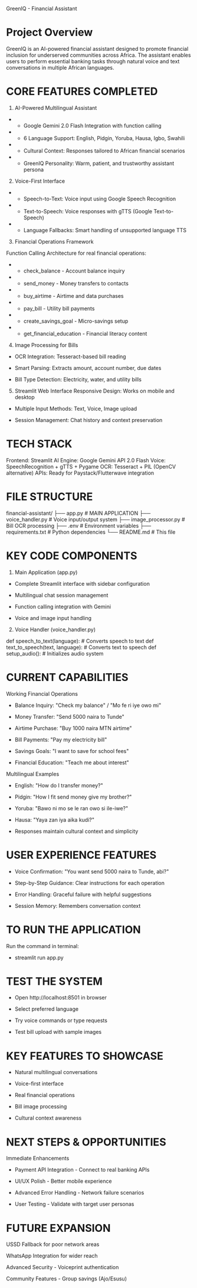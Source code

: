 GreenIQ - Financial Assistant 

# Project Overview
GreenIQ is an AI-powered financial assistant designed to promote financial inclusion for underserved communities across Africa. The assistant enables users to perform essential banking tasks through natural voice and text conversations in multiple African languages.


# CORE FEATURES COMPLETED

1. AI-Powered Multilingual Assistant

- - Google Gemini 2.0 Flash Integration with function calling

- - 6 Language Support: English, Pidgin, Yoruba, Hausa, Igbo, Swahili

- - Cultural Context: Responses tailored to African financial scenarios

- - GreenIQ Personality: Warm, patient, and trustworthy assistant persona


2. Voice-First Interface

- - Speech-to-Text: Voice input using Google Speech Recognition

- - Text-to-Speech: Voice responses with gTTS (Google Text-to-Speech)

- - Language Fallbacks: Smart handling of unsupported language TTS


3. Financial Operations Framework

Function Calling Architecture for real financial operations:
- - check_balance - Account balance inquiry
- - send_money - Money transfers to contacts
- - buy_airtime - Airtime and data purchases
- - pay_bill - Utility bill payments
- - create_savings_goal - Micro-savings setup
- - get_financial_education - Financial literacy content


4. Image Processing for Bills
- OCR Integration: Tesseract-based bill reading

- Smart Parsing: Extracts amount, account number, due dates

- Bill Type Detection: Electricity, water, and utility bills


5. Streamlit Web Interface
Responsive Design: Works on mobile and desktop

- Multiple Input Methods: Text, Voice, Image upload

- Session Management: Chat history and context preservation


# TECH STACK

Frontend: Streamlit
AI Engine: Google Gemini API 2.0 Flash
Voice: SpeechRecognition + gTTS + Pygame
OCR: Tesseract + PIL (OpenCV alternative)
APIs: Ready for Paystack/Flutterwave integration


# FILE STRUCTURE

financial-assistant/
├── app.py                    # MAIN APPLICATION
├── voice_handler.py          # Voice input/output system
├── image_processor.py        # Bill OCR processing
├── .env                      # Environment variables
├── requirements.txt          # Python dependencies
└── README.md                 # This file



# KEY CODE COMPONENTS

1. Main Application (app.py)
- Complete Streamlit interface with sidebar configuration

- Multilingual chat session management

- Function calling integration with Gemini

- Voice and image input handling


2. Voice Handler (voice_handler.py)

def speech_to_text(language):  # Converts speech to text
def text_to_speech(text, language):  # Converts text to speech
def setup_audio():  # Initializes audio system


# CURRENT CAPABILITIES

Working Financial Operations

- Balance Inquiry: "Check my balance" / "Mo fe ri iye owo mi"

- Money Transfer: "Send 5000 naira to Tunde"

- Airtime Purchase: "Buy 1000 naira MTN airtime"

- Bill Payments: "Pay my electricity bill"

- Savings Goals: "I want to save for school fees"

- Financial Education: "Teach me about interest"


Multilingual Examples

- English: "How do I transfer money?"

- Pidgin: "How I fit send money give my brother?"

- Yoruba: "Bawo ni mo se le ran owo si ile-iwe?"

- Hausa: "Yaya zan iya aika kudi?"

- Responses maintain cultural context and simplicity


# USER EXPERIENCE FEATURES
- Voice Confirmation: "You want send 5000 naira to Tunde, abi?"

- Step-by-Step Guidance: Clear instructions for each operation

- Error Handling: Graceful failure with helpful suggestions

- Session Memory: Remembers conversation context


# TO RUN THE APPLICATION

Run the command in terminal: 

- streamlit run app.py


# TEST THE SYSTEM

- Open http://localhost:8501 in browser

- Select preferred language

- Try voice commands or type requests

- Test bill upload with sample images


# KEY FEATURES TO SHOWCASE

- Natural multilingual conversations

- Voice-first interface

- Real financial operations

- Bill image processing

- Cultural context awareness


#  NEXT STEPS & OPPORTUNITIES

Immediate Enhancements
- Payment API Integration - Connect to real banking APIs

- UI/UX Polish - Better mobile experience

- Advanced Error Handling - Network failure scenarios

- User Testing - Validate with target user personas


# FUTURE EXPANSION

USSD Fallback for poor network areas

WhatsApp Integration for wider reach

Advanced Security - Voiceprint authentication

Community Features - Group savings (Ajo/Esusu)
